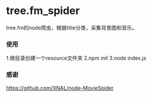 # tree.fm_spider
tree.fm的node爬虫，根据title分类，采集背景图和音乐。
### 使用
1.根目录创建一个resource文件夹
2.npm init
3.node index.js
### 感谢
https://github.com/XNAL/node-MovieSpider